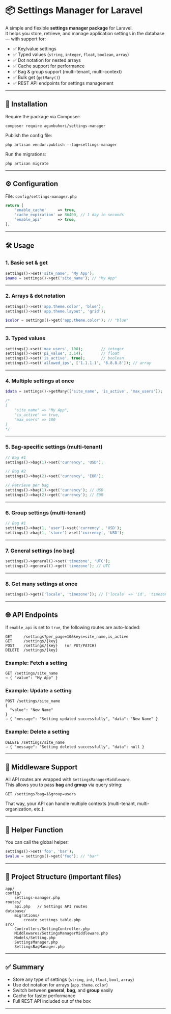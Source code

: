 # 📦 Settings Manager for Laravel

A simple and flexible **settings manager package** for Laravel.  
It helps you store, retrieve, and manage application settings in the database — with support for:

- ✅ Key/value settings  
- ✅ Typed values (`string`, `integer`, `float`, `boolean`, `array`)  
- ✅ Dot notation for nested arrays  
- ✅ Cache support for performance  
- ✅ Bag & group support (multi-tenant, multi-context)  
- ✅ Bulk get (`getMany()`)  
- ✅ REST API endpoints for settings management  

---

## 🚀 Installation

Require the package via Composer:

```
composer require agunbuhori/settings-manager
```

Publish the config file:

```
php artisan vendor:publish --tag=settings-manager
```

Run the migrations:

```
php artisan migrate
```

---

## ⚙️ Configuration

File: `config/settings-manager.php`

```php
return [
    'enable_cache'     => true,
    'cache_expiration' => 86400, // 1 day in seconds
    'enable_api'       => true,
];
```

---

## 🛠 Usage

### 1. Basic set & get

```php
settings()->set('site_name', 'My App');
$name = settings()->get('site_name'); // "My App"
```

---

### 2. Arrays & dot notation

```php
settings()->set('app.theme.color', 'blue');
settings()->set('app.theme.layout', 'grid');

$color = settings()->get('app.theme.color'); // "blue"
```

---

### 3. Typed values

```php
settings()->set('max_users', 100);        // integer
settings()->set('pi_value', 3.14);        // float
settings()->set('is_active', true);       // boolean
settings()->set('allowed_ips', ['1.1.1.1', '8.8.8.8']); // array
```

---

### 4. Multiple settings at once

```php
$data = settings()->getMany(['site_name', 'is_active', 'max_users']);

/*
[
    "site_name" => "My App",
    "is_active" => true,
    "max_users" => 100
]
*/
```

---

### 5. Bag-specific settings (multi-tenant)

```php
// Bag #1
settings()->bag(1)->set('currency', 'USD');

// Bag #2
settings()->bag(2)->set('currency', 'EUR');

// Retrieve per bag
settings()->bag(1)->get('currency'); // USD
settings()->bag(2)->get('currency'); // EUR
```

---

### 6. Group settings (multi-tenant)

```php
// Bag #1
settings()->bag(1, 'user')->set('currency', 'USD');
settings()->bag(1, 'store')->set('currency', 'USD');
```

---

### 7. General settings (no bag)

```php
settings()->general()->set('timezone', 'UTC');
settings()->general()->get('timezone'); // UTC
```

---

### 8. Get many settings at once

```php
settings()->get(['locale', 'timezone']); // ['locale' => 'id', 'timezone' => 'Asia/Jakarta']
```

---

## 🌐 API Endpoints

If `enable_api` is set to `true`, the following routes are auto-loaded:

```
GET     /settings?per_page=10&keys=site_name,is_active
GET     /settings/{key}
POST    /settings/{key}   (or PUT/PATCH)
DELETE  /settings/{key}
```

### Example: Fetch a setting

```
GET /settings/site_name
→ { "value": "My App" }
```

### Example: Update a setting

```
POST /settings/site_name
{
  "value": "New Name"
}
→ { "message": "Setting updated successfully", "data": "New Name" }
```

### Example: Delete a setting

```
DELETE /settings/site_name
→ { "message": "Setting deleted successfully", "data": null }
```

---

## 🔑 Middleware Support

All API routes are wrapped with `SettingsManagerMiddleware`.  
This allows you to pass **bag** and **group** via query string:

```
GET /settings?bag=1&group=users
```

That way, your API can handle multiple contexts (multi-tenant, multi-organization, etc.).

---

## 🧩 Helper Function

You can call the global helper:

```php
settings()->set('foo', 'bar');
$value = settings()->get('foo'); // "bar"
```

---

## 📂 Project Structure (important files)

```
app/
config/
    settings-manager.php
routes/
    api.php   // Settings API routes
database/
    migrations/
        create_settings_table.php
src/
    Controllers/SettingController.php
    Middlewares/SettingsManagerMiddleware.php
    Models/Setting.php
    SettingsManager.php
    SettingsBagManager.php
```

---

## ✅ Summary

- Store any type of settings (`string`, `int`, `float`, `bool`, `array`)  
- Use dot notation for arrays (`app.theme.color`)  
- Switch between **general**, **bag**, and **group** easily  
- Cache for faster performance  
- Full REST API included out of the box  

---

